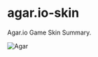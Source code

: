 # agar.io-skin
Agar.io Game Skin Summary.

![Agar](https://raw.githubusercontent.com/tangxiadi/agar.io-skin/master/agar.io-skin.jpg "Agar.io Game Skin Summary.")<br />
